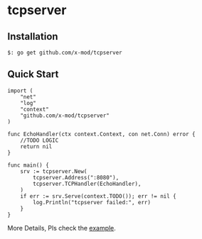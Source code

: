 tcpserver
===

## Installation

````
$: go get github.com/x-mod/tcpserver
````

## Quick Start

````
import (
    "net"
    "log"
	"context"
	"github.com/x-mod/tcpserver"
)

func EchoHandler(ctx context.Context, con net.Conn) error {
    //TODO LOGIC
    return nil
}

func main() {
	srv := tcpserver.New(
		tcpserver.Address(":8080"),
		tcpserver.TCPHandler(EchoHandler),
	)
	if err := srv.Serve(context.TODO()); err != nil {
		log.Println("tcpserver failed:", err)
	}
}
````

More Details, Pls check the [example](example/server.go).
